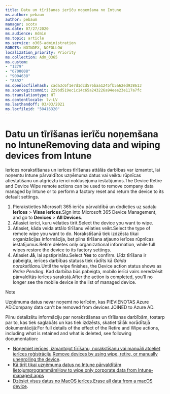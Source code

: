 ```yaml
---
title: Datu un tīrīšanas ierīču noņemšana no Intune
ms.author: pebaum
author: pebaum
manager: scotv
ms.date: 07/27/2020
ms.audience: Admin
ms.topic: article
ms.service: o365-administration
ROBOTS: NOINDEX, NOFOLLOW
localization_priority: Priority
ms.collection: Adm_O365
ms.custom:
- "1279"
- "6700008"
- "9004638"
- "8392"
ms.openlocfilehash: cada3c6f1e7d1dcd576baa1245fb5a62ed938613
ms.sourcegitcommit: 229bd519ec1c14c65a243226a94eee23e117a7fc
ms.translationtype: HT
ms.contentlocale: lv-LV
ms.lasthandoff: 03/03/2021
ms.locfileid: "50416320"
---
```

# <a name="removing-data-and-wiping-devices-from-intune"></a><span data-ttu-id="83ca8-102">Datu un tīrīšanas ierīču noņemšana no Intune</span><span class="sxs-lookup"><span data-stu-id="83ca8-102">Removing data and wiping devices from Intune</span></span>

<span data-ttu-id="83ca8-103">Ierīces norakstīšanas un ierīces tīrīšanas attālās darbības var izmantot, lai noņemtu Intune pārvaldītos uzņēmuma datus vai veiktu rūpnīcas atiestatīšanu un atgrieztu ierīci noklusējuma iestatījumos.</span><span class="sxs-lookup"><span data-stu-id="83ca8-103">The Device Retire and Device Wipe remote actions can be used to remove company data managed by Intune or to perform a factory reset and return the device to its default settings.</span></span>

1. <span data-ttu-id="83ca8-104">Pierakstieties Microsoft 365 ierīču pārvaldībā un dodieties uz sadaļu **Ierīces** > **Visas ierīces**.</span><span class="sxs-lookup"><span data-stu-id="83ca8-104">Sign into Microsoft 365 Device Management, and go to **Devices** > **All Devices**.</span></span>
2. <span data-ttu-id="83ca8-105">Atlasiet ierīci, kuru vēlaties tīrīt.</span><span class="sxs-lookup"><span data-stu-id="83ca8-105">Select the device you want to wipe.</span></span>
3. <span data-ttu-id="83ca8-106">Atlasiet, kāda veida attālo tīrīšanu vēlaties veikt.</span><span class="sxs-lookup"><span data-stu-id="83ca8-106">Select the type of remote wipe you want to do.</span></span> <span data-ttu-id="83ca8-107">Norakstīšanā tiek izdzēsta tikai organizācijas informācija, bet pilna tīrīšana atjauno ierīces rūpnīcas iestatījumus.</span><span class="sxs-lookup"><span data-stu-id="83ca8-107">Retire deletes only organizational information, while full wipes restore the device to its factory settings.</span></span>
4. <span data-ttu-id="83ca8-108">Atlasiet **Jā**, lai apstiprinātu.</span><span class="sxs-lookup"><span data-stu-id="83ca8-108">Select **Yes** to confirm.</span></span> <span data-ttu-id="83ca8-109">Līdz tīrīšana ir pabeigta, ierīces darbības statuss tiek rādīts kā *Gaida norakstīšanu*.</span><span class="sxs-lookup"><span data-stu-id="83ca8-109">Until the wipe finishes, the Device action status shows as *Retire Pending*.</span></span>
    <span data-ttu-id="83ca8-110">Kad darbība būs pabeigta, mobilo ierīci vairs neredzēsit pārvaldītās ierīces sarakstā.</span><span class="sxs-lookup"><span data-stu-id="83ca8-110">After the action is completed, you'll no longer see the mobile device in the list of managed device.</span></span>

> [!NOTE]
> <span data-ttu-id="83ca8-111">Uzņēmuma datus nevar noņemt no ierīcēm, kas PIEVIENOTAS Azure AD.</span><span class="sxs-lookup"><span data-stu-id="83ca8-111">Company data can't be removed from devices JOINED to Azure AD.</span></span> 

<span data-ttu-id="83ca8-112">Pilnu detalizētu informāciju par norakstīšanas un tīrīšanas darbībām, tostarp par to, kas tiek saglabāts un kas tiek izdzēsts, skatiet tālāk norādītajā dokumentācijā:</span><span class="sxs-lookup"><span data-stu-id="83ca8-112">For full details of the effect of the Retire and Wipe actions, including what is retained and what is deleted, see following documentation:</span></span>

- <span data-ttu-id="83ca8-113">[Noņemiet ierīces, izmantojot tīrīšanu, norakstīšanu vai manuāli atceliet ierīces reģistrāciju](https://docs.microsoft.com/mem/intune/remote-actions/devices-wipe).</span><span class="sxs-lookup"><span data-stu-id="83ca8-113">[Remove devices by using wipe, retire, or manually unenrolling the device](https://docs.microsoft.com/mem/intune/remote-actions/devices-wipe).</span></span>
- [<span data-ttu-id="83ca8-114">Kā tīrīt tikai uzņēmuma datus no Intune pārvaldītām lietojumprogrammām</span><span class="sxs-lookup"><span data-stu-id="83ca8-114">How to wipe only corporate data from Intune-managed apps</span></span>](https://docs.microsoft.com/mem/intune/apps/apps-selective-wipe)
- <span data-ttu-id="83ca8-115">[Dzēsiet visus datus no MacOS ierīces](https://docs.microsoft.com/mem/intune/remote-actions/device-erase).</span><span class="sxs-lookup"><span data-stu-id="83ca8-115">[Erase all data from a macOS device](https://docs.microsoft.com/mem/intune/remote-actions/device-erase).</span></span>